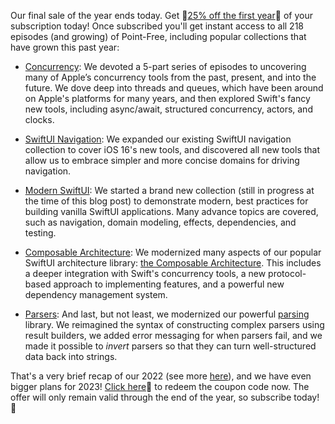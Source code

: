 Our final sale of the year ends today. Get 🎁[25% off the first year][eoy-discount]🎁 of
your subscription today! Once subscribed you'll get instant access to all 218 episodes (and
growing) of Point-Free, including popular collections that have grown this past year:

- [Concurrency][concurrency-collection]: We devoted a 5-part series of episodes to
uncovering many of Apple’s concurrency tools from the past, present, and into the future.
We dove deep into threads and queues, which have been around on Apple's platforms for many
years, and then explored Swift's fancy new tools, including async/await, structured
concurrency, actors, and clocks.

- [SwiftUI Navigation][swiftui-nav-collection]: We expanded our existing SwiftUI navigation
collection to cover iOS 16's new tools, and discovered all new tools that allow us to
embrace simpler and more concise domains for driving navigation.

- [Modern SwiftUI][modern-swiftui-collection]: We started a brand new collection (still
in progress at the time of this blog post) to demonstrate modern, best practices for
building vanilla SwiftUI applications. Many advance topics are covered, such as navigation,
domain modeling, effects, dependencies, and testing.

- [Composable Architecture][tca-collection]: We modernized many aspects of our popular
SwiftUI architecture library: [the Composable Architecture][tca-gh]. This includes a deeper
integration with Swift's concurrency tools, a new protocol-based approach to implementing
features, and a powerful new dependency management system.

- [Parsers][parsers-collection]: And last, but not least, we modernized our powerful
[parsing][parsing-gh] library. We reimagined the syntax of constructing complex parsers
using result builders, we added error messaging for when parsers fail, and we made it
possible to _invert_ parsers so that they can turn well-structured data back into strings.

That's a very brief recap of our 2022 (see more [here][eoy-2022]), and we have even bigger
plans for 2023! [Click here][eoy-discount]🎁 to redeem the coupon code now. The offer will
only remain valid through the end of the year, so subscribe today! 🥳

[eoy-discount]: /discounts/eoy-2022
[swiftui-nav-collection]: /collections/swiftui/navigation
[modern-swiftui-collection]: /collections/swiftui/modern-swiftui
[parsers-collection]: /collections/parsing
[tca-collection]: /collections/composable-architecture
[concurrency-collection]: /collections/concurrency
[tca-gh]: http://github.com/pointfreeco/swift-composable-architecture
[parsing-gh]: http://github.com/pointfreeco/swift-parsing
[eoy-2022]: /blog/posts/88-2022-year-in-review
